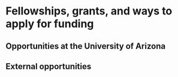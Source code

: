 # Fellowships, grants, and ways to apply for funding


## Opportunities at the University of Arizona

## External opportunities
